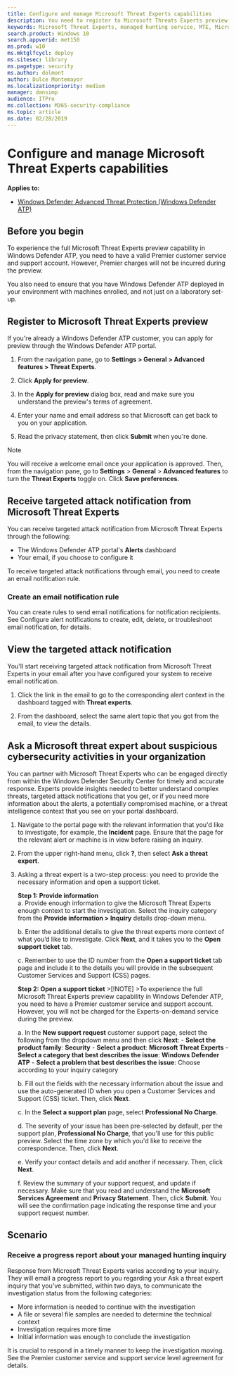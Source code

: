 ```yaml
---
title: Configure and manage Microsoft Threat Experts capabilities
description: You need to register to Microsoft Threats Experts preview to configure, manage, and use it in your daily security operations and security administration work.
keywords: Microsoft Threat Experts, managed hunting service, MTE, Microsoft managed hunting service
search.product: Windows 10
search.appverid: met150
ms.prod: w10
ms.mktglfcycl: deploy
ms.sitesec: library
ms.pagetype: security
ms.author: dolmont
author: Dulce Montemayor
ms.localizationpriority: medium
manager: dansimp
audience: ITPro
ms.collection: M365-security-compliance 
ms.topic: article
ms.date: 02/28/2019
---
```


# Configure and manage Microsoft Threat Experts capabilities
**Applies to:**

- [Windows Defender Advanced Threat Protection (Windows Defender ATP)](https://wincom.blob.core.windows.net/documents/Windows10_Commercial_Comparison.pdf)


## Before you begin 
To experience the full Microsoft Threat Experts preview capability in Windows Defender ATP, you need to have a valid Premier customer service and support account. However, Premier charges will not be incurred during the preview.
 
You also need to ensure that you have Windows Defender ATP deployed in your environment with machines enrolled, and not just on a laboratory set-up. 

 
## Register to Microsoft Threat Experts preview 
If you're already a Windows Defender ATP customer, you can apply for preview through the Windows Defender ATP portal. 

1. From the navigation pane, go to **Settings > General > Advanced features > Threat Experts**.

2. Click **Apply for preview**. 

3. In the **Apply for preview** dialog box, read and make sure you understand the preview's terms of agreement.    

4. Enter your name and email address so that Microsoft can get back to you on your application. 

5. Read the privacy statement, then click **Submit** when you're done. 

 >[!NOTE]
 >You will receive a welcome email once your application is approved. Then, from the navigation pane, go to **Settings** > **General** > **Advanced features** to turn the **Threat Experts** toggle on. Click **Save preferences**. 


## Receive targeted attack notification from Microsoft Threat Experts 
You can receive targeted attack notification from Microsoft Threat Experts through the following:  
- The Windows Defender ATP portal's **Alerts** dashboard  
- Your email, if you choose to configure it 

To receive targeted attack notifications through email, you need to create an email notification rule.

### Create an email notification rule 
You can create rules to send email notifications for notification recipients. See Configure alert notifications to create, edit, delete, or troubleshoot email notification, for details.


## View the targeted attack notification  
You'll start receiving targeted attack notification from Microsoft Threat Experts in your email after you have configured your system to receive email notification.  

1. Click the link in the email to go to the corresponding alert context in the dashboard tagged with **Threat experts**. 

2. From the dashboard, select the same alert topic that you got from the email, to view the details.  


## Ask a Microsoft threat expert about suspicious cybersecurity activities in your organization 
You can partner with Microsoft Threat Experts who can be engaged directly from within the Windows Defender Security Center for timely and accurate response. Experts provide insights needed to better understand complex threats, targeted attack notifications that you get, or if you need more information about the alerts, a potentially compromised machine, or a threat intelligence context that you see on your portal dashboard. 

1. Navigate to the portal page with the relevant information that you'd like to investigate, for example, the **Incident** page. Ensure that the page for the relevant alert or machine is in view before raising an inquiry. 
2. From the upper right-hand menu, click **?**, then select **Ask a threat expert**.
3. Asking a threat expert is a two-step process: you need to provide the necessary information and open a support ticket. 
    
    **Step 1: Provide information**    
    a.  Provide enough information to give the Microsoft Threat Experts enough context to start the investigation. Select the inquiry category from the **Provide information > Inquiry** details drop-down menu. <br>      
    
    b.  Enter the additional details to give the threat experts more context of what you’d like to investigate. Click **Next**, and it takes you to the **Open support ticket** tab. <br>
    
    c.  Remember to use the ID number from the **Open a support ticket** tab page and include it to the details you will provide in the subsequent Customer Services and Support (CSS) pages. <br>

    **Step 2: Open a support ticket**
        >[!NOTE]
        >To experience the full Microsoft Threat Experts preview capability in Windows Defender ATP, you need to have a Premier customer service and support account.  However, you will not be charged for the Experts-on-demand service during the preview.

    a. In the **New support request** customer support page, select the following from the dropdown menu and then click **Next**:
       - **Select the product family**: **Security**
       - **Select a product**: **Microsoft Threat Experts**
       - **Select a category that best describes the issue**: **Windows Defender ATP**
       - **Select a problem that best describes the issue**: Choose according to your inquiry category  
       
    b. Fill out the fields with the necessary information about the issue and use the auto-generated ID when you open a Customer Services and Support (CSS) ticket. Then, click **Next**.
    
    c. In the **Select a support plan** page, select **Professional No Charge**.

    d. The severity of your issue has been pre-selected by default, per the support plan, **Professional No Charge**, that you'll use for this public preview. Select the time zone by which you'd like to receive the correspondence. Then, click **Next**.
    
    e. Verify your contact details and add another if necessary. Then, click **Next**.

    f. Review the summary of your support request, and update if necessary. Make sure that you read and understand the **Microsoft Services Agreement** and **Privacy Statement**. Then, click **Submit**. You will see the confirmation page indicating the response time and your support request number.

## Scenario

### Receive a progress report about your managed hunting inquiry 
Response from Microsoft Threat Experts varies according to your inquiry. They will email a progress report to you regarding your Ask a threat expert inquiry that you've submitted, within two days, to communicate the investigation status from the following categories: 
- More information is needed to continue with the investigation 
- A file or several file samples are needed to determine the technical context 
- Investigation requires more time   
- Initial information was enough to conclude the investigation 

It is crucial to respond in a timely manner to keep the investigation moving. See the Premier customer service and support service level agreement for details.  

